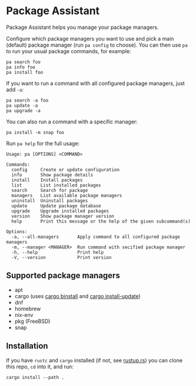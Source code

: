 # Package Assistant

Package Assistant helps you manage your package managers.

Configure which package managers you want to use and pick a main (default) package manager (run `pa config` to choose).
You can then use `pa` to run your usual package commands, for example:

```shell
pa search foo
pa info foo
pa install foo
```

If you want to run a command with all configured package managers, just add `-a`:

```shell
pa search -a foo
pa update -a
pa upgrade -a
```

You can also run a command with a specific manager:

```shell
pa install -m snap foo
```

Run `pa help` for the full usage:

```
Usage: pa [OPTIONS] <COMMAND>

Commands:
  config     Create or update configuration
  info       Show package details
  install    Install packages
  list       List installed packages
  search     Search for package
  managers   List available package managers
  uninstall  Uninstall packages
  update     Update package database
  upgrade    Upgrade installed packages
  version    Show package manager version
  help       Print this message or the help of the given subcommand(s)

Options:
  -a, --all-managers       Apply command to all configured package managers
  -m, --manager <MANAGER>  Run command with secified package manager
  -h, --help               Print help
  -V, --version            Print version
```

## Supported package managers

- apt
- cargo (uses [cargo binstall](https://github.com/cargo-bins/cargo-binstall) and [cargo install-update](https://github.com/nabijaczleweli/cargo-update))
- dnf
- homebrew
- nix-env
- pkg (FreeBSD)
- snap

## Installation

If you have `rustc` and `cargo` installed (if not, see [rustup.rs](https://rustup.rs/))
you can clone this repo, `cd` into it, and run:

```shell
cargo install --path .
```
